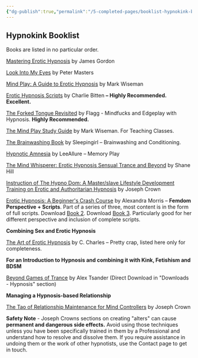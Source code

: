 ```yaml
---
{"dg-publish":true,"permalink":"/5-completed-pages/booklist-hypnokink-booklist/","dgHomeLink":true,"dgPassFrontmatter":false}
---
```



## Hypnokink Booklist

Books are listed in no particular order.

[Mastering Erotic Hypnosis](https://amzn.to/2nZgUo3) by James Gordon

[Look Into My Eyes](https://amzn.to/34PBJUi) by Peter Masters

[Mind Play: A Guide to Erotic Hypnosis](https://amzn.to/2o1eDst) by Mark Wiseman

[Erotic Hypnosis Scripts](https://amzn.to/3awGwxu) by Charlie Bitten **– Highly Recommended. Excellent.**

[The Forked Tongue Revisited](https://amzn.to/2lQKxXZ) by Flagg - Mindfucks and Edgeplay with Hypnosis. **Highly Recommended.**

[The Mind Play Study Guide](https://amzn.to/2x5FA3f) by Mark Wiseman. For Teaching Classes.

[The Brainwashing Book](https://amzn.to/3bTsF35) by Sleepingirl – Brainwashing and Conditioning.

[Hypnotic Amnesia](https://amzn.to/2nZ1MHh) by LeeAllure – Memory Play

[The Mind Whisperer: Erotic Hypnosis Sensual Trance and Beyond](https://amzn.to/3atS8RX) by Shane Hill

[Instruction of The Hypno Dom: A Master/slave Lifestyle Development Training on Erotic and Authoritarian Hypnosis](https://amzn.to/3AtMVEf) by Joseph Crown

[Erotic Hypnosis: A Beginner's Crash Course](https://amzn.to/3lxPGQZ) by Alexandra Morris – **Femdom Perspective + Scripts**. Part of a series of three, most content is in the form of full scripts. Download [Book 2](https://amzn.to/3v1Hprl). Download [Book 3](https://amzn.to/3lxjmxE). Particularly good for her different perspective and inclusion of complete scripts.

**Combining Sex and Erotic Hypnosis**

[The Art of Erotic Hypnosis](https://amzn.to/2nZgBto) by C. Charles – Pretty crap, listed here only for completeness.

**For an Introduction to Hypnosis and combining it with Kink, Fetishism and BDSM**

[Beyond Games of Trance](https://www.blurb.com/b/5884514-beyond-games-of-trance-expanded-and-illustrated-ed?ebook=511866) by Alex Tsander (Direct Download in "Downloads - Hypnosis" section)

**Managing a Hypnosis-based Relationship**

[The Tao of Relationship Maintenance for Mind Controllers](https://amzn.to/2lWiNBs) by Joseph Crown

**Safety Note** - Joseph Crowns sections on creating "alters" can cause **permanent and dangerous side effects.** Avoid using those techniques unless you have been specifically trained in them by a Professional and understand how to resolve and dissolve them. If you require assistance in undoing them or the work of other hypnotists, use the Contact page to get in touch.